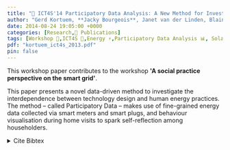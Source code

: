```yaml
---
title: "📜 ICT4S'14 Participatory Data Analysis: A New Method for Investigating Human Energy Practices"
author: "Gerd Kortuem, **Jacky Bourgeois**, Janet van der Linden, Blaine Price"
date: 2014-08-24 19:05:00 +0000
categories: [Research,📜 Publications]
tags: [Workshop 📘,ICT4S 🎯,Energy ⚡,Participatory Data Analysis 📊, Solar Panel ⚡]
pdf: "kortuem_ict4s_2013.pdf"
pin: false
---
```


This workshop paper contributes to the workshop __'A social practice perspective on the smart grid'__.

This paper presents a novel data-driven method to investigate the interdependence between technology design and human energy practices. The method – called Participatory Data – makes use of fine-grained energy data collected via smart meters and smart plugs, and behaviour visualisation during home visits to spark self-reflection among householders.



<details>
    <summary>Cite Bibtex</summary>
    <pre>
@inproceedings{oro45777,
        volume = {1203},
        month = {August},
        author = {Gerd Kortuem and Jacky Bourgeois and Janet van der Linden and Blaine Price},
    booktitle = {ICT4S-WS 2014: A social practice perspective on the smart grid},
        editor = {Birgit Penzenstadler and Wolfgang Lohmann},
        title = {Participatory Data Analysis: A New Method for Investigating Human Energy Practices},
        year = {2014},
        journal = {CEUR Workshop Proceedings},
        pages = {35--37},
            url = {http://oro.open.ac.uk/45777/},
    abstract = {This paper presents a novel data-driven method to investigate the interdependence between technology design and human energy practices. The method ? called Participatory Data ? makes use of fine-grained energy data collected via smart meters and smart plugs, and behaviour visualisation during home visits to spark self-reflection among householders.}
}
    </pre>
</details>